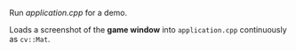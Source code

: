 Run _application.cpp_ for a demo.

Loads a screenshot of the __game window__ into `application.cpp` continuously as `cv::Mat`.
